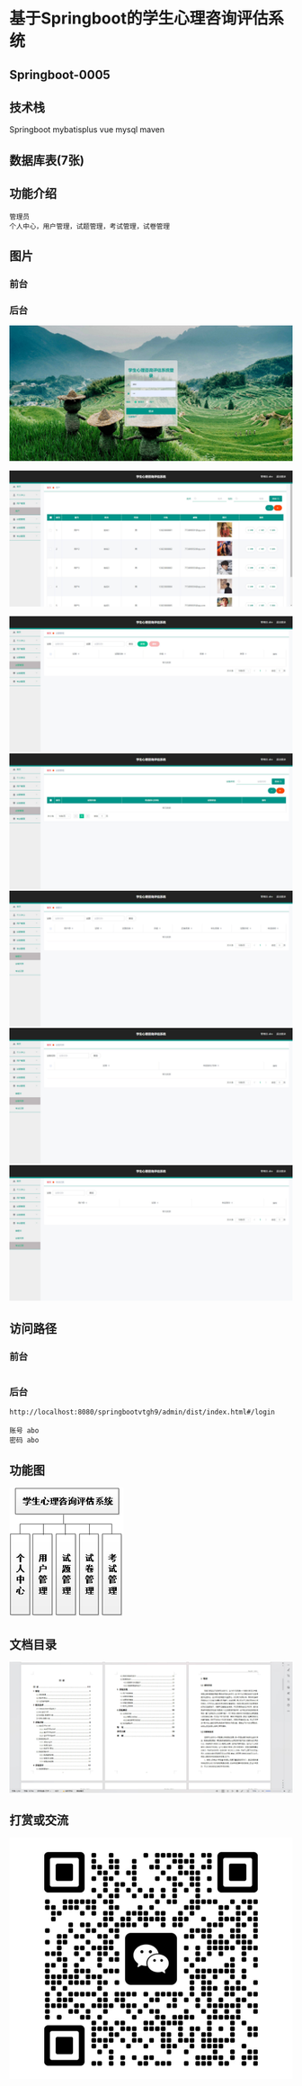 # 基于Springboot的学生心理咨询评估系统

## Springboot-0005



## 技术栈

Springboot mybatisplus vue mysql maven



## 数据库表(7张)



## 功能介绍

```properties
管理员
个人中心，用户管理，试题管理，考试管理，试卷管理
```



## 图片

### 前台

### 后台

![](./images/1.jpg)

![](./images/2.jpg)





![](./images/3.jpg)![](./images/4.jpg)![](./images/5.jpg)![](./images/6.jpg)![](./images/7.jpg)



## 访问路径

### 前台

```properties

```

### 后台

```properties
http://localhost:8080/springbootvtgh9/admin/dist/index.html#/login

账号 abo
密码 abo
```





## 功能图

![](./images/gn.png)



## 文档目录

![](./images/wd.jpg)



## 打赏或交流

![](./images/vx.jpg)







